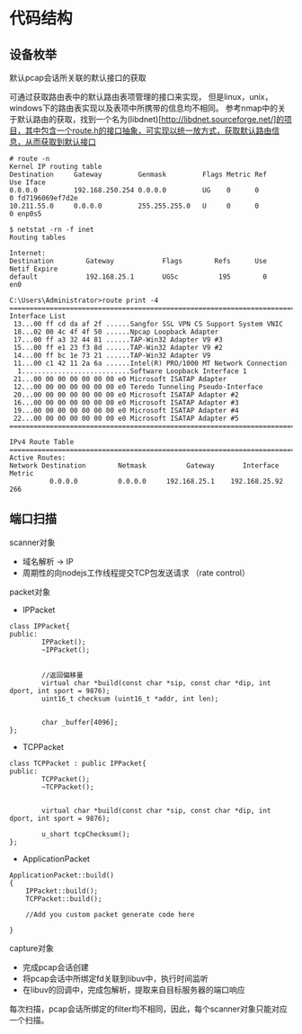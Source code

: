 # 代码结构

## 设备枚举

默认pcap会话所关联的默认接口的获取

可通过获取路由表中的默认路由表项管理的接口来实现，
但是linux，unix，windows下的路由表实现以及表项中所携带的信息均不相同。
参考nmap中的关于默认路由的获取，找到一个名为(libdnet)[http://libdnet.sourceforge.net/]的项目，其中包含一个route.h的接口抽象，可实现以统一放方式，获取默认路由信息，从而获取到默认接口


```
# route -n
Kernel IP routing table
Destination     Gateway         Genmask         Flags Metric Ref    Use Iface
0.0.0.0         192.168.250.254 0.0.0.0         UG    0      0        0 fd7196069ef7d2e
10.211.55.0     0.0.0.0         255.255.255.0   U     0      0        0 enp0s5
```


```
$ netstat -rn -f inet
Routing tables

Internet:
Destination        Gateway            Flags        Refs      Use   Netif Expire
default            192.168.25.1       UGSc          195        0     en0
```


```
C:\Users\Administrator>route print -4
===========================================================================
Interface List
 13...00 ff cd da af 2f ......Sangfor SSL VPN CS Support System VNIC
 18...02 00 4c 4f 4f 50 ......Npcap Loopback Adapter
 17...00 ff a3 32 44 81 ......TAP-Win32 Adapter V9 #3
 15...00 ff e1 23 f3 8d ......TAP-Win32 Adapter V9 #2
 14...00 ff bc 1e 73 21 ......TAP-Win32 Adapter V9
 11...00 c1 42 11 2a 6a ......Intel(R) PRO/1000 MT Network Connection
  1...........................Software Loopback Interface 1
 21...00 00 00 00 00 00 00 e0 Microsoft ISATAP Adapter
 12...00 00 00 00 00 00 00 e0 Teredo Tunneling Pseudo-Interface
 20...00 00 00 00 00 00 00 e0 Microsoft ISATAP Adapter #2
 16...00 00 00 00 00 00 00 e0 Microsoft ISATAP Adapter #3
 19...00 00 00 00 00 00 00 e0 Microsoft ISATAP Adapter #4
 22...00 00 00 00 00 00 00 e0 Microsoft ISATAP Adapter #5
===========================================================================

IPv4 Route Table
===========================================================================
Active Routes:
Network Destination        Netmask          Gateway       Interface  Metric
          0.0.0.0          0.0.0.0     192.168.25.1    192.168.25.92    266
```
## 端口扫描

scanner对象

* 域名解析 -> IP
* 周期性的向nodejs工作线程提交TCP包发送请求 （rate control）


packet对象

* IPPacket

```
class IPPacket{
public:
        IPPacket();
        ~IPPacket();


        //返回偏移量
        virtual char *build(const char *sip, const char *dip, int dport, int sport = 9876);
        uint16_t checksum (uint16_t *addr, int len);


        char _buffer[4096];
};
```
* TCPPacket

```
class TCPPacket : public IPPacket{
public:
        TCPPacket();
        ~TCPPacket();


        virtual char *build(const char *sip, const char *dip, int dport, int sport = 9876);

        u_short tcpChecksum();
};

```
* ApplicationPacket

```
ApplicationPacket::build()
{
	IPPacket::build();
	TCPPacket::build();

	//Add you custom packet generate code here

}
```




capture对象

* 完成pcap会话创建
* 将pcap会话中所绑定fd关联到libuv中，执行时间监听
* 在libuv的回调中，完成包解析，提取来自目标服务器的端口响应



每次扫描，pcap会话所绑定的filter均不相同，因此，每个scanner对象只能对应一个扫描。

